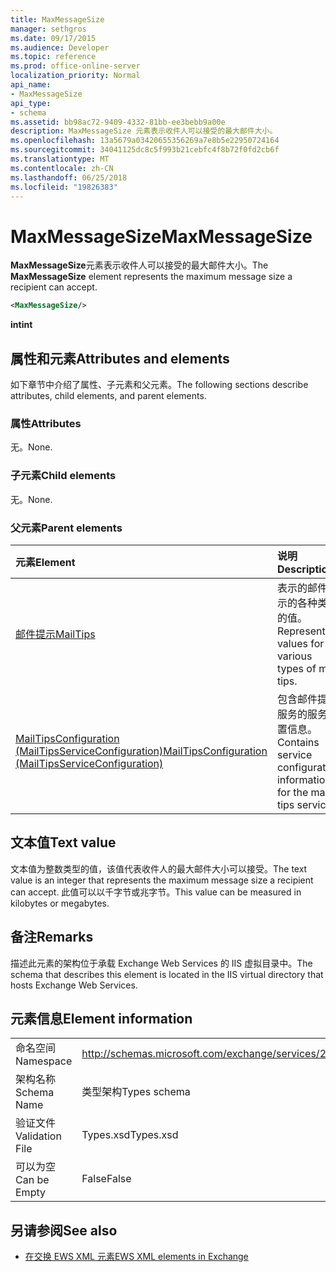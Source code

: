 ```yaml
---
title: MaxMessageSize
manager: sethgros
ms.date: 09/17/2015
ms.audience: Developer
ms.topic: reference
ms.prod: office-online-server
localization_priority: Normal
api_name:
- MaxMessageSize
api_type:
- schema
ms.assetid: bb98ac72-9409-4332-81bb-ee3bebb9a00e
description: MaxMessageSize 元素表示收件人可以接受的最大邮件大小。
ms.openlocfilehash: 13a5679a03420655356269a7e8b5e22950724164
ms.sourcegitcommit: 34041125dc8c5f993b21cebfc4f8b72f0fd2cb6f
ms.translationtype: MT
ms.contentlocale: zh-CN
ms.lasthandoff: 06/25/2018
ms.locfileid: "19826383"
---
```

# <a name="maxmessagesize"></a><span data-ttu-id="116a7-103">MaxMessageSize</span><span class="sxs-lookup"><span data-stu-id="116a7-103">MaxMessageSize</span></span>

<span data-ttu-id="116a7-104">**MaxMessageSize**元素表示收件人可以接受的最大邮件大小。</span><span class="sxs-lookup"><span data-stu-id="116a7-104">The **MaxMessageSize** element represents the maximum message size a recipient can accept.</span></span> 
  
```XML
<MaxMessageSize/>
```

 <span data-ttu-id="116a7-105">**int**</span><span class="sxs-lookup"><span data-stu-id="116a7-105">**int**</span></span>
## <a name="attributes-and-elements"></a><span data-ttu-id="116a7-106">属性和元素</span><span class="sxs-lookup"><span data-stu-id="116a7-106">Attributes and elements</span></span>

<span data-ttu-id="116a7-107">如下章节中介绍了属性、子元素和父元素。</span><span class="sxs-lookup"><span data-stu-id="116a7-107">The following sections describe attributes, child elements, and parent elements.</span></span>
  
### <a name="attributes"></a><span data-ttu-id="116a7-108">属性</span><span class="sxs-lookup"><span data-stu-id="116a7-108">Attributes</span></span>

<span data-ttu-id="116a7-109">无。</span><span class="sxs-lookup"><span data-stu-id="116a7-109">None.</span></span>
  
### <a name="child-elements"></a><span data-ttu-id="116a7-110">子元素</span><span class="sxs-lookup"><span data-stu-id="116a7-110">Child elements</span></span>

<span data-ttu-id="116a7-111">无。</span><span class="sxs-lookup"><span data-stu-id="116a7-111">None.</span></span>
  
### <a name="parent-elements"></a><span data-ttu-id="116a7-112">父元素</span><span class="sxs-lookup"><span data-stu-id="116a7-112">Parent elements</span></span>

|<span data-ttu-id="116a7-113">**元素**</span><span class="sxs-lookup"><span data-stu-id="116a7-113">**Element**</span></span>|<span data-ttu-id="116a7-114">**说明**</span><span class="sxs-lookup"><span data-stu-id="116a7-114">**Description**</span></span>|
|:-----|:-----|
|[<span data-ttu-id="116a7-115">邮件提示</span><span class="sxs-lookup"><span data-stu-id="116a7-115">MailTips</span></span>](mailtips.md) <br/> |<span data-ttu-id="116a7-116">表示的邮件提示的各种类型的值。</span><span class="sxs-lookup"><span data-stu-id="116a7-116">Represents values for various types of mail tips.</span></span>  <br/> |
|[<span data-ttu-id="116a7-117">MailTipsConfiguration (MailTipsServiceConfiguration)</span><span class="sxs-lookup"><span data-stu-id="116a7-117">MailTipsConfiguration (MailTipsServiceConfiguration)</span></span>](mailtipsconfiguration-mailtipsserviceconfiguration.md) <br/> |<span data-ttu-id="116a7-118">包含邮件提示服务的服务配置信息。</span><span class="sxs-lookup"><span data-stu-id="116a7-118">Contains service configuration information for the mail tips service.</span></span>  <br/> |
   
## <a name="text-value"></a><span data-ttu-id="116a7-119">文本值</span><span class="sxs-lookup"><span data-stu-id="116a7-119">Text value</span></span>

<span data-ttu-id="116a7-120">文本值为整数类型的值，该值代表收件人的最大邮件大小可以接受。</span><span class="sxs-lookup"><span data-stu-id="116a7-120">The text value is an integer that represents the maximum message size a recipient can accept.</span></span> <span data-ttu-id="116a7-121">此值可以以千字节或兆字节。</span><span class="sxs-lookup"><span data-stu-id="116a7-121">This value can be measured in kilobytes or megabytes.</span></span>
  
## <a name="remarks"></a><span data-ttu-id="116a7-122">备注</span><span class="sxs-lookup"><span data-stu-id="116a7-122">Remarks</span></span>

<span data-ttu-id="116a7-123">描述此元素的架构位于承载 Exchange Web Services 的 IIS 虚拟目录中。</span><span class="sxs-lookup"><span data-stu-id="116a7-123">The schema that describes this element is located in the IIS virtual directory that hosts Exchange Web Services.</span></span>
  
## <a name="element-information"></a><span data-ttu-id="116a7-124">元素信息</span><span class="sxs-lookup"><span data-stu-id="116a7-124">Element information</span></span>

|||
|:-----|:-----|
|<span data-ttu-id="116a7-125">命名空间</span><span class="sxs-lookup"><span data-stu-id="116a7-125">Namespace</span></span>  <br/> |http://schemas.microsoft.com/exchange/services/2006/types  <br/> |
|<span data-ttu-id="116a7-126">架构名称</span><span class="sxs-lookup"><span data-stu-id="116a7-126">Schema Name</span></span>  <br/> |<span data-ttu-id="116a7-127">类型架构</span><span class="sxs-lookup"><span data-stu-id="116a7-127">Types schema</span></span>  <br/> |
|<span data-ttu-id="116a7-128">验证文件</span><span class="sxs-lookup"><span data-stu-id="116a7-128">Validation File</span></span>  <br/> |<span data-ttu-id="116a7-129">Types.xsd</span><span class="sxs-lookup"><span data-stu-id="116a7-129">Types.xsd</span></span>  <br/> |
|<span data-ttu-id="116a7-130">可以为空</span><span class="sxs-lookup"><span data-stu-id="116a7-130">Can be Empty</span></span>  <br/> |<span data-ttu-id="116a7-131">False</span><span class="sxs-lookup"><span data-stu-id="116a7-131">False</span></span>  <br/> |
   
## <a name="see-also"></a><span data-ttu-id="116a7-132">另请参阅</span><span class="sxs-lookup"><span data-stu-id="116a7-132">See also</span></span>



- [<span data-ttu-id="116a7-133">在交换 EWS XML 元素</span><span class="sxs-lookup"><span data-stu-id="116a7-133">EWS XML elements in Exchange</span></span>](ews-xml-elements-in-exchange.md)


